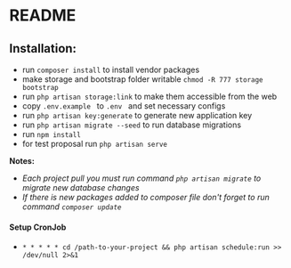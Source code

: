 # README #

## Installation:

- run `composer install` to install vendor packages
- make storage and bootstrap folder writable `chmod -R 777 storage bootstrap`
- run `php artisan storage:link` to make them accessible from the web
- copy `.env.example ` to `.env ` and set necessary configs
- run `php artisan key:generate` to generate new application key
- run `php artisan migrate --seed` to run database migrations
- run `npm install`
- for test proposal run `php artisan serve`

**Notes:**

- _Each project pull you must run command `php artisan migrate` to migrate new database changes_
- _If there is new packages added to composer file don't forget to run command `composer update`_

#### Setup CronJob

- `* * * * * cd /path-to-your-project && php artisan schedule:run >> /dev/null 2>&1`
